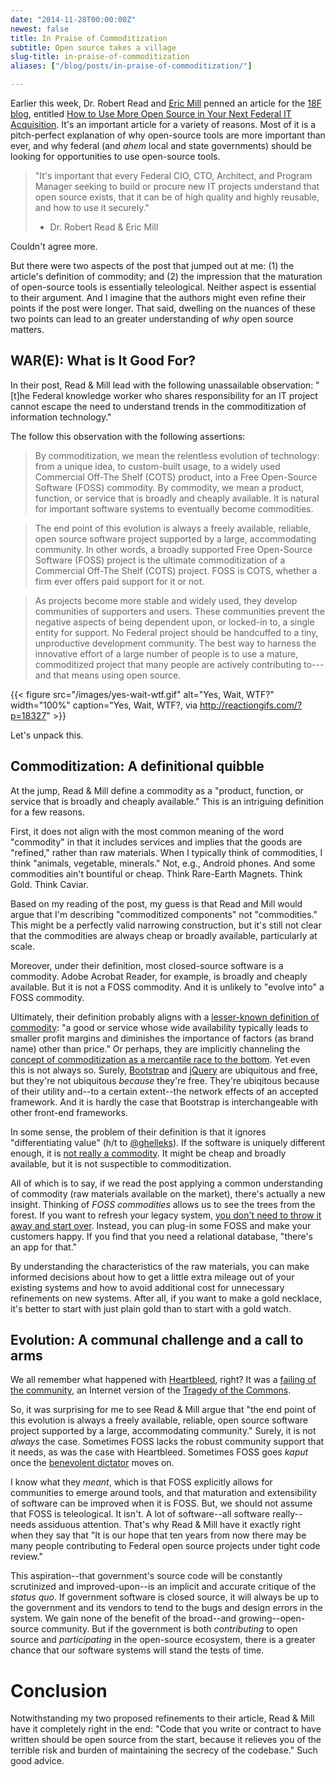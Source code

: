 ```yaml
---
date: "2014-11-28T00:00:00Z"
newest: false
title: In Praise of Commoditization
subtitle: Open source takes a village
slug-title: in-praise-of-commoditization
aliases: ["/blog/posts/in-praise-of-commoditization/"]

---
```


Earlier this week, Dr. Robert Read and [Eric Mill](https://konklone.com) penned an article for the [18F blog](https://18f.gsa.gov), entitled [How to Use More Open Source in Your Next Federal IT Acquisition](https://18f.gsa.gov/2014/11/26/how-to-use-more-open-source/). It's an important article for a variety of reasons. Most of it is a pitch-perfect explanation of why open-source tools are more important than ever, and why federal (and *ahem* local and state governments) should be looking for opportunities to use open-source tools.

<!--break-->

> "It's important that every Federal CIO, CTO, Architect, and Program Manager seeking to build or procure new IT projects understand that open source exists, that it can be of high quality and highly reusable, and how to use it securely."
> - Dr. Robert Read & Eric Mill

Couldn't agree more.

But there were two aspects of the post that jumped out at me: (1) the article's definition of commodity; and (2) the impression that the maturation of open-source tools is essentially teleological. Neither aspect is essential to their argument. And I imagine that the authors might even refine their points if the post were longer. That said, dwelling on the nuances of these two points can lead to an greater understanding of *why* open source matters.

## WAR(E): What is It Good For?

In their post, Read & Mill lead with the following unassailable observation: "[t]he Federal knowledge worker who shares responsibility for an IT project cannot escape the need to understand trends in the commoditization of information technology."

The follow this observation with the following assertions:

> By commoditization, we mean the relentless evolution of technology: from a unique idea, to custom-built usage, to a widely used Commercial Off-The Shelf (COTS) product, into a Free Open-Source Software (FOSS) commodity. By commodity, we mean a product, function, or service that is broadly and cheaply available. It is natural for important software systems to eventually become commodities.

> The end point of this evolution is always a freely available, reliable, open source software project supported by a large, accommodating community. In other words, a broadly supported Free Open-Source Software (FOSS) project is the ultimate commoditization of a Commercial Off-The Shelf (COTS) project. FOSS is COTS, whether a firm ever offers paid support for it or not.

> As projects become more stable and widely used, they develop communities of supporters and users. These communities prevent the negative aspects of being dependent upon, or locked-in to, a single entity for support. No Federal project should be handcuffed to a tiny, unproductive development community. The best way to harness the innovative effort of a large number of people is to use a mature, commoditized project that many people are actively contributing to---and that means using open source.

{{< figure src="/images/yes-wait-wtf.gif" alt="Yes, Wait, WTF?" width="100%" caption="Yes, Wait, WTF?, via http://reactiongifs.com/?p=18327" >}}

Let's unpack this.

## Commoditization: A definitional quibble

At the jump, Read & Mill define a commodity as a "product, function, or service that is broadly and cheaply available." This is an intriguing definition for a few reasons.

First, it does not align with the most common meaning of the word "commodity" in that it includes services and implies that the goods are "refined," rather than raw materials. When I typically think of commodities, I think "animals, vegetable, minerals." Not, e.g., Android phones. And some commodities ain't bountiful or cheap. Think Rare-Earth Magnets. Think Gold. Think Caviar.

Based on my reading of the post, my guess is that Read and Mill would argue that I'm describing "commoditized components" not "commodities." This might be a perfectly valid narrowing construction, but it's still not clear that the commodities are always cheap or broadly available, particularly at scale.

Moreover, under their definition, most closed-source software is a commodity. Adobe Acrobat Reader, for example, is broadly and cheaply available. But it is not a FOSS commodity. And it is unlikely to "evolve into" a FOSS commodity.

Ultimately, their definition probably aligns with a [lesser-known definition of commodity](http://www.merriam-webster.com/dictionary/commodity): "a good or service whose wide availability typically leads to smaller profit margins and diminishes the importance of factors (as brand name) other than price." Or perhaps, they are implicitly channeling the [concept of commoditization as a mercantile race to the bottom](http://ianmurdock.com/open-source-and-the-commoditization-of-software/). Yet even this is not always so. Surely, [Bootstrap](http://getbootstrap.com) and [jQuery](https://jquery.org/) are ubiquitous and free, but they're not ubiquitous *because* they're free. They're ubiqitous because of their utility and--to a certain extent--the network effects of an accepted framework. And it is hardly the case that Bootstrap is interchangeable with other front-end frameworks.

In some sense, the problem of their definition is that it ignores "differentiating value" (h/t to [@ghelleks](https://twitter.com/ghelleks)). If the software is uniquely different enough, it is [not really a commodity](http://www.extension.iastate.edu/agdm/wholefarm/html/c5-203.html). It might be cheap and broadly available, but it is not suspectible to commoditization.

All of which is to say, if we read the post applying a common understanding of commodity (raw materials available on the market), there's actually a new insight. Thinking of *FOSS commodities* allows us to see the trees from the forest. If you want to refresh your legacy system, [you don't need to throw it away and start over](https://18f.gsa.gov/2014/09/08/the-encasement-strategy-on-legacy-systems-and-the/). Instead, you can plug-in some FOSS and make your customers happy. If you find that you need a relational database, "there's  an app for that."

By understanding the characteristics of the raw materials, you can make informed decisions about how to get a little extra mileage out of your existing systems and how to avoid additional cost for unnecessary refinements on new systems. After all, if you want to make a gold necklace, it's better to start with just plain gold than to start with a gold watch.

## Evolution: A communal challenge and a call to arms

We all remember what happened with [Heartbleed](http://en.wikipedia.org/wiki/Heartbleed), right? It was a [failing of the community](http://www.nytimes.com/2014/04/19/technology/heartbleed-highlights-a-contradiction-in-the-web.html), an Internet version of the [Tragedy of the Commons](http://en.wikipedia.org/wiki/Tragedy_of_the_commons).

So, it was surprising for me to see Read & Mill argue that "the end point of this evolution is always a freely available, reliable, open source software project supported by a large, accommodating community." Surely, it is not *always* the case. Sometimes FOSS lacks the robust community support that it needs, as was the case with Heartbleed. Sometimes FOSS goes *kaput* once the [benevolent dictator](http://www.theatlantic.com/technology/archive/2014/01/on-the-reign-of-benevolent-dictators-for-life-in-software/283139/) moves on.

I know what they *meant*, which is that FOSS explicitly allows for communities to emerge around tools, and that maturation and extensibility of software can be improved when it is FOSS. But, we should not assume that FOSS is teleological. It isn't. A lot of software--all software really--needs assiduous attention. That's why Read & Mill have it exactly right when they say that "It is our hope that ten years from now there may be many people contributing to Federal open source projects under tight code review."

This aspiration--that government's source code will be constantly scrutinized and improved-upon--is an implicit and accurate critique of the *status quo*. If government software is closed source, it will always be up to the government and its vendors to tend to the bugs and design errors  in the system. We gain none of the benefit of the broad--and growing--open-source community. But if the government is both *contributing* to open source and *participating* in the open-source ecosystem, there is a greater chance that our software systems will stand the tests of time.

# Conclusion

Notwithstanding my two proposed refinements to their article, Read & Mill have it completely right in the end: "Code that you write or contract to have written should be open source from the start, because it relieves you of the terrible risk and burden of maintaining the secrecy of the codebase." Such good advice.
